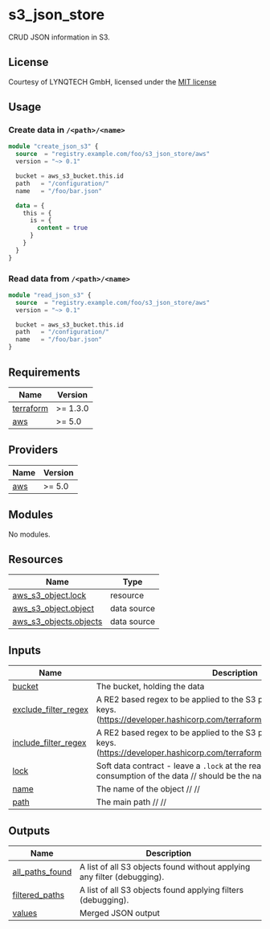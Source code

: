 # s3_json_store

CRUD JSON information in S3.

## License
Courtesy of LYNQTECH GmbH, licensed under the [MIT license](https://opensource.org/license/mit/)

## Usage

### Create data in `/<path>/<name>`
```terraform
module "create_json_s3" {
  source  = "registry.example.com/foo/s3_json_store/aws"
  version = "~> 0.1"

  bucket = aws_s3_bucket.this.id
  path   = "/configuration/"
  name   = "/foo/bar.json"

  data = {
    this = {
      is = {
        content = true
      }
    }
  }
}
```
### Read data from `/<path>/<name>`
```terraform
module "read_json_s3" {
  source  = "registry.example.com/foo/s3_json_store/aws"
  version = "~> 0.1"

  bucket = aws_s3_bucket.this.id
  path   = "/configuration/"
  name   = "/foo/bar.json"
}
```

<!-- BEGIN_TF_DOCS -->
## Requirements

| Name | Version |
|------|---------|
| <a name="requirement_terraform"></a> [terraform](#requirement\_terraform) | >= 1.3.0 |
| <a name="requirement_aws"></a> [aws](#requirement\_aws) | >= 5.0 |

## Providers

| Name | Version |
|------|---------|
| <a name="provider_aws"></a> [aws](#provider\_aws) | >= 5.0 |

## Modules

No modules.

## Resources

| Name | Type |
|------|------|
| [aws_s3_object.lock](https://registry.terraform.io/providers/hashicorp/aws/latest/docs/resources/s3_object) | resource |
| [aws_s3_object.object](https://registry.terraform.io/providers/hashicorp/aws/latest/docs/data-sources/s3_object) | data source |
| [aws_s3_objects.objects](https://registry.terraform.io/providers/hashicorp/aws/latest/docs/data-sources/s3_objects) | data source |

## Inputs

| Name | Description | Type | Default | Required |
|------|-------------|------|---------|:--------:|
| <a name="input_bucket"></a> [bucket](#input\_bucket) | The bucket, holding the data | `string` | n/a | yes |
| <a name="input_exclude_filter_regex"></a> [exclude\_filter\_regex](#input\_exclude\_filter\_regex) | A RE2 based regex to be applied to the S3 prefix to exclude specific keys. (https://developer.hashicorp.com/terraform/language/functions/regexall) | `string` | `null` | no |
| <a name="input_include_filter_regex"></a> [include\_filter\_regex](#input\_include\_filter\_regex) | A RE2 based regex to be applied to the S3 prefix to only include specific keys. (https://developer.hashicorp.com/terraform/language/functions/regexall) | `string` | `null` | no |
| <a name="input_lock"></a> [lock](#input\_lock) | Soft data contract - leave a `.lock` at the read objects and document consumption of the data // should be the name of the consuming stack | `string` | `null` | no |
| <a name="input_name"></a> [name](#input\_name) | The name of the object // /<path>/<name> | `string` | `null` | no |
| <a name="input_path"></a> [path](#input\_path) | The main path // /<path>/<name> | `string` | n/a | yes |

## Outputs

| Name | Description |
|------|-------------|
| <a name="output_all_paths_found"></a> [all\_paths\_found](#output\_all\_paths\_found) | A list of all S3 objects found without applying any filter (debugging). |
| <a name="output_filtered_paths"></a> [filtered\_paths](#output\_filtered\_paths) | A list of all S3 objects found applying filters (debugging). |
| <a name="output_values"></a> [values](#output\_values) | Merged JSON output |
<!-- END_TF_DOCS -->